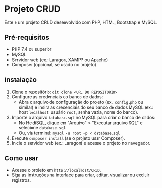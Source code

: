 # Projeto CRUD
Este é um projeto CRUD desenvolvido com PHP, HTML, Bootstrap e MySQL.

## Pré-requisitos
- PHP 7.4 ou superior
- MySQL
- Servidor web (ex.: Laragon, XAMPP ou Apache)
- Composer (opcional, se usado no projeto)

## Instalação
1. Clone o repositório: `git clone <URL_DO_REPOSITORIO>`
2. Configure as credenciais do banco de dados:
   - Abra o arquivo de configuração do projeto (ex.: `config.php` ou similar) e insira as credenciais do seu banco de dados MySQL (ex.: host `localhost`, usuário `root`, senha vazia, nome do banco).
3. Importe o arquivo `database.sql` no MySQL para criar o banco de dados:
   - No HeidiSQL, clique em "Arquivo" > "Executar arquivo SQL" e selecione `database.sql`.
   - Ou, via terminal: `mysql -u root -p < database.sql`
4. Execute `composer install` (se o projeto usar Composer).
5. Inicie o servidor web (ex.: Laragon) e acesse o projeto no navegador.

## Como usar
- Acesse o projeto em `http://localhost/CRUD`.
- Siga as instruções na interface para criar, editar, visualizar ou excluir registros.